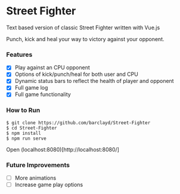 # Street Fighter

Text based version of classic Street Fighter written with Vue.js

Punch, kick and heal your way to victory against your opponent.

### Features

- [x] Play against an CPU opponent
- [x] Options of kick/punch/heal for both user and CPU
- [x] Dynamic status bars to reflect the health of player and opponent
- [x] Full game log
- [x] Full game functionality

### How to Run
```
$ git clone https://github.com/barclayd/Street-Fighter
$ cd Street-Fighter
$ npm install
$ npm run serve
```
Open (localhost:8080)[http://localhost:8080/]

### Future Improvements

- [ ] More animations
- [ ] Increase game play options
